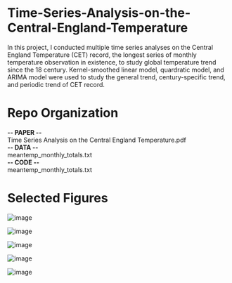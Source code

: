 # Time-Series-Analysis-on-the-Central-England-Temperature
In this project, I conducted multiple time series analyses on the Central England Temperature (CET) record, the longest series of monthly temperature observation in existence, to study global temperature trend since the 18 century. Kernel-smoothed linear model, quardratic model, and ARIMA model were used to study the general trend, century-specific trend, and periodic trend of CET record. 

# Repo Organization
**-- PAPER --**  
Time Series Analysis on the Central England Temperature.pdf  
**-- DATA --**  
meantemp_monthly_totals.txt  
**-- CODE --**  
meantemp_monthly_totals.txt

# Selected Figures
![image](https://github.com/user-attachments/assets/0dbae4cd-2466-4489-80a2-1592b8cc1859)

![image](https://github.com/user-attachments/assets/24c46815-6426-414c-986d-730ec391f746)

![image](https://github.com/user-attachments/assets/835d712b-2df3-4c35-b8b4-c6673deb187d)

![image](https://github.com/user-attachments/assets/e752e265-7bf5-4846-a809-1eb046f06fbf)

![image](https://github.com/user-attachments/assets/aa351137-f542-454d-b55c-23dd203ecbb1)


